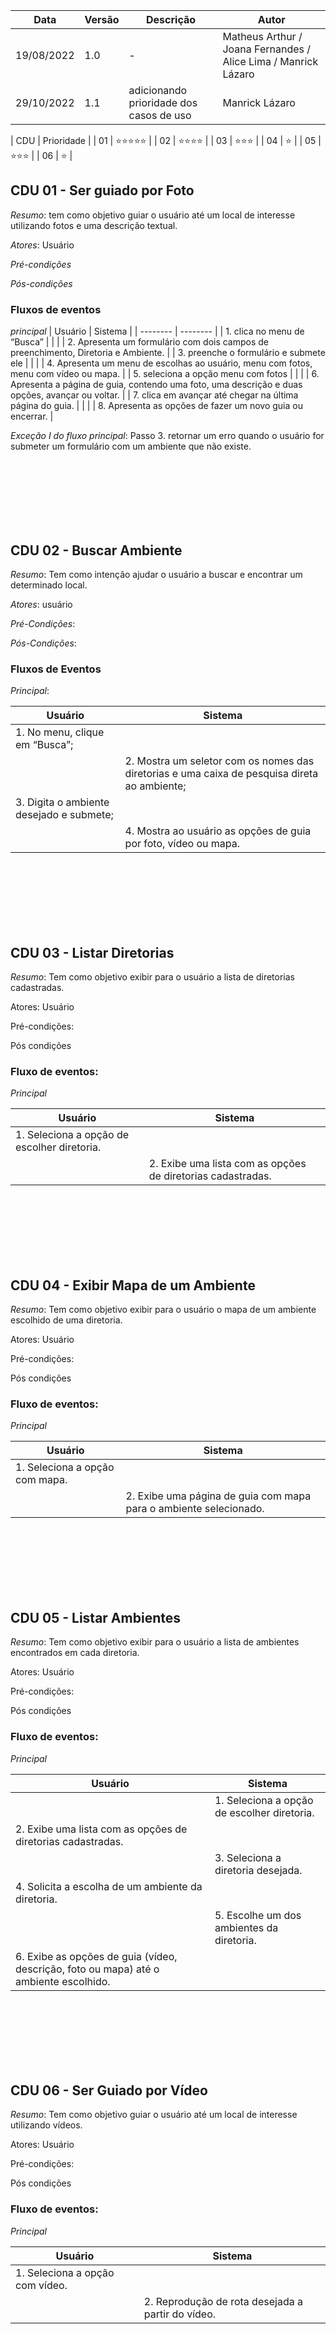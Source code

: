 | Data | Versão | Descrição | Autor |
| ---- | ------- | ---------- | ------ |
| 19/08/2022 | 1.0 | - | Matheus Arthur / Joana Fernandes / Alice Lima / Manrick Lázaro |
| 29/10/2022 | 1.1 | adicionando prioridade dos casos de uso | Manrick Lázaro |

| CDU | Prioridade |
| 01 | ⭐⭐⭐⭐⭐ |
| 02 | ⭐⭐⭐⭐ | 
| 03 | ⭐⭐⭐ |
| 04 | ⭐ |
| 05 | ⭐⭐⭐ |
| 06 | ⭐ |

## CDU 01 - Ser guiado por Foto

*Resumo*: tem como objetivo guiar o usuário até um local de interesse utilizando fotos e uma descrição textual.

*Atores*: Usuário

*Pré-condições*

*Pós-condições*

### Fluxos de eventos

*principal*
| Usuário | Sistema |
| -------- | -------- |
| 1.  clica no menu de “Busca” | |
| | 2.  Apresenta um formulário com dois campos de preenchimento, Diretoria e Ambiente. |
| 3.  preenche o formulário e submete ele | |
| | 4.  Apresenta um menu de escolhas ao usuário, menu com fotos, menu com vídeo ou mapa. |
| 5.  seleciona a opção menu com fotos  | |
| | 6.  Apresenta a página de guia, contendo uma foto, uma descrição e duas opções, avançar ou voltar. |
| 7.  clica em avançar até chegar na última página do guia. | |
| | 8.    Apresenta as opções de fazer um novo guia ou encerrar. |

*Exceção I do fluxo principal*: Passo 3. retornar um erro quando o usuário for submeter um formulário com um ambiente que não existe.

<br/>
<br/>
<br/>
<br/>
<br/>
<br/>

## CDU 02 - Buscar Ambiente

*Resumo*: Tem como intenção ajudar o usuário a buscar e encontrar um determinado local.

*Atores*: usuário

*Pré-Condições*:

*Pós-Condições*:

### Fluxos de Eventos
*Principal*:

|Usuário | Sistema|
| ------- | ------- |
| 1. No menu, clique em “Busca”;  | |
| | 2. Mostra um seletor com os nomes das diretorias e uma caixa de pesquisa direta ao ambiente; |
| 3. Digita o ambiente desejado e submete;  | |
| |  4. Mostra ao usuário as opções de guia por foto, vídeo ou mapa. |

<br/>
<br/>
<br/>
<br/>
<br/>
<br/>

## CDU 03 - Listar Diretorias

*Resumo*: Tem como objetivo exibir para o usuário a lista de diretorias cadastradas. 

Atores: Usuário

Pré-condições:

Pós condições

### Fluxo de eventos:

*Principal*

| Usuário | Sistema |
| ----------- | ----------- |
| 1. Seleciona a opção de escolher diretoria. | |
| | 2. Exibe uma lista com as opções de diretorias cadastradas.| 

<br/>
<br/>
<br/>
<br/>
<br/>
<br/>

## CDU 04 - Exibir Mapa de um Ambiente

*Resumo*: Tem como objetivo exibir para o usuário o mapa de um ambiente escolhido de uma diretoria.

Atores: Usuário

Pré-condições:

Pós condições

### Fluxo de eventos:

*Principal*

| Usuário | Sistema |
| ----------- | ----------- |
| 1. Seleciona a opção com mapa. | |
| | 2. Exibe uma página de guia com mapa para o ambiente selecionado. |

<br/>
<br/>
<br/>
<br/>
<br/>
<br/>

## CDU 05 - Listar Ambientes

*Resumo*: Tem como objetivo exibir para o usuário a lista de ambientes encontrados em cada diretoria.

Atores: Usuário

Pré-condições:

Pós condições

### Fluxo de eventos:

*Principal*

| Usuário | Sistema |
| ----------- | ----------- |
| | 1. Seleciona a opção de escolher diretoria. |
| 2. Exibe uma lista com as opções de diretorias cadastradas.| |
| | 3. Seleciona a diretoria desejada. |
| 4. Solicita a escolha de um ambiente da diretoria. | |
| | 5. Escolhe um dos ambientes da diretoria. |
| 6. Exibe as opções de guia (vídeo, descrição, foto ou mapa) até o ambiente escolhido. | |

<br/>
<br/>
<br/>
<br/>
<br/>
<br/>

## CDU 06 - Ser Guiado por Vídeo

*Resumo*: Tem como objetivo guiar o usuário até um local de interesse utilizando vídeos.

Atores: Usuário

Pré-condições:

Pós condições

### Fluxo de eventos:

*Principal*

| Usuário | Sistema |
| ----------- | ----------- |
| 1. Seleciona a opção com vídeo. | |
| | 2. Reprodução de rota desejada a partir do vídeo.|
